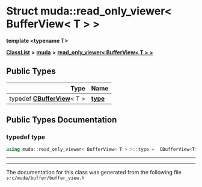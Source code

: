 

# Struct muda::read\_only\_viewer&lt; BufferView&lt; T &gt; &gt;

**template &lt;typename T&gt;**



[**ClassList**](annotated.md) **>** [**muda**](namespacemuda.md) **>** [**read\_only\_viewer&lt; BufferView&lt; T &gt; &gt;**](structmuda_1_1read__only__viewer_3_01_buffer_view_3_01_t_01_4_01_4.md)






















## Public Types

| Type | Name |
| ---: | :--- |
| typedef [**CBufferView**](classmuda_1_1_buffer_view_t.md)&lt; T &gt; | [**type**](#typedef-type)  <br> |
















































## Public Types Documentation




### typedef type 

```C++
using muda::read_only_viewer< BufferView< T > >::type =  CBufferView<T>;
```




<hr>

------------------------------
The documentation for this class was generated from the following file `src/muda/buffer/buffer_view.h`

